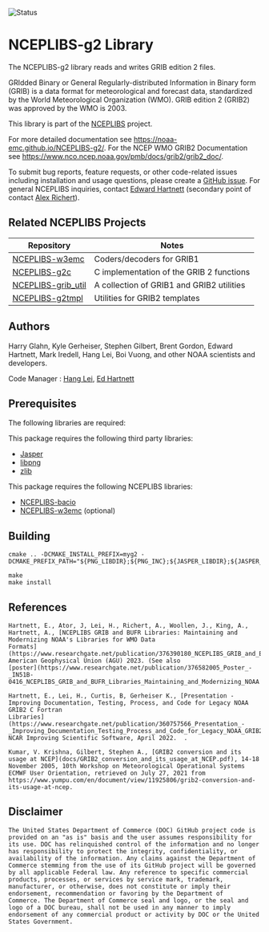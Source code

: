 ![Status](https://github.com/NOAA-EMC/NCEPLIBS-g2/workflows/developer/badge.svg)

# NCEPLIBS-g2 Library

The NCEPLIBS-g2 library reads and writes GRIB edition 2 files.

GRIdded Binary or General Regularly-distributed Information in Binary
form (GRIB) is a data format for meteorological and forecast data,
standardized by the World Meteorological Organization (WMO). GRIB
edition 2 (GRIB2) was approved by the WMO is 2003.

This library is part of the
[NCEPLIBS](https://github.com/NOAA-EMC/NCEPLIBS) project.

For more detailed documentation see
https://noaa-emc.github.io/NCEPLIBS-g2/. For the NCEP WMO GRIB2
Documentation see
https://www.nco.ncep.noaa.gov/pmb/docs/grib2/grib2_doc/. 

To submit bug reports, feature requests, or other code-related issues
including installation and usage questions, please create a [GitHub
issue](https://github.com/NOAA-EMC/NCEPLIBS-g2/issues). For general
NCEPLIBS inquiries, contact [Edward
Hartnett](mailto:edward.hartnett@noaa.gov) (secondary point of contact
[Alex Richert](mailto:alexander.richert@noaa.gov)).

## Related NCEPLIBS Projects

Repository | Notes
-----------|------
[NCEPLIBS-w3emc](https://github.com/NOAA-EMC/NCEPLIBS-w3emc) | Coders/decoders for GRIB1
[NCEPLIBS-g2c](https://github.com/NOAA-EMC/NCEPLIBS-g2c) | C implementation of the GRIB 2 functions
[NCEPLIBS-grib_util](https://github.com/NOAA-EMC/NCEPLIBS-grib_util) | A collection of GRIB1 and GRIB2 utilities
[NCEPLIBS-g2tmpl](https://github.com/NOAA-EMC/NCEPLIBS-g2tmpl) | Utilities for GRIB2 templates

## Authors

Harry Glahn, Kyle Gerheiser, Stephen Gilbert, Brent Gordon, Edward
Hartnett, Mark Iredell, Hang Lei, Boi Vuong, and other NOAA scientists
and developers.

Code Manager : [Hang Lei](mailto:hang.lei@noaa.gov), [Ed
Hartnett](mailto:edward.hartnett@noaa.gov)

## Prerequisites

The following libraries are required:

This package requires the following third party libraries:
- [Jasper](http://www.ece.uvic.ca/~mdadams/jasper/)
- [libpng](http://www.libpng.org/pub/png/libpng.html)
- [zlib](http://www.zlib.net/)

This package requires the following NCEPLIBS libraries:
- [NCEPLIBS-bacio](https://github.com/NOAA-EMC/NCEPLIBS-bacio)
- [NCEPLIBS-w3emc](https://github.com/NOAA-EMC/NCEPLIBS-w3emc) (optional)

## Building

```
cmake .. -DCMAKE_INSTALL_PREFIX=myg2 -DCMAKE_PREFIX_PATH="${PNG_LIBDIR};${PNG_INC};${JASPER_LIBDIR};${JASPER_INC}"

make
make install

```

## References

```
Hartnett, E., Ator, J, Lei, H., Richert, A., Woollen, J., King, A.,
Hartnett, A., [NCEPLIBS GRIB and BUFR Libraries: Maintaining and
Modernizing NOAA's Libraries for WMO Data
Formats](https://www.researchgate.net/publication/376390180_NCEPLIBS_GRIB_and_BUFR_Libraries_Maintaining_and_Modernizing_NOAA's_Libraries_for_WMO_Data_Formats),
American Geophysical Union (AGU) 2023. (See also
[poster](https://www.researchgate.net/publication/376582005_Poster_-_IN51B-0416_NCEPLIBS_GRIB_and_BUFR_Libraries_Maintaining_and_Modernizing_NOAA's_Libraries_for_WMO_Data_Formats)).

Hartnett, E., Lei, H., Curtis, B, Gerheiser K., [Presentation -
Improving Documentation, Testing, Process, and Code for Legacy NOAA
GRIB2 C Fortran
Libraries](https://www.researchgate.net/publication/360757566_Presentation_-_Improving_Documentation_Testing_Process_and_Code_for_Legacy_NOAA_GRIB2_C_Fortran_Libraries),
NCAR Improving Scientific Software, April 2022.  .

Kumar, V. Krishna, Gilbert, Stephen A., [GRIB2 conversion and its
usage at NCEP](docs/GRIB2_conversion_and_its_usage_at_NCEP.pdf), 14-18
November 2005, 10th Workshop on Meteorological Operational Systems
ECMWF User Orientation, retrieved on July 27, 2021 from
https://www.yumpu.com/en/document/view/11925806/grib2-conversion-and-its-usage-at-ncep.

```
## Disclaimer

```
The United States Department of Commerce (DOC) GitHub project code is
provided on an "as is" basis and the user assumes responsibility for
its use. DOC has relinquished control of the information and no longer
has responsibility to protect the integrity, confidentiality, or
availability of the information. Any claims against the Department of
Commerce stemming from the use of its GitHub project will be governed
by all applicable Federal law. Any reference to specific commercial
products, processes, or services by service mark, trademark,
manufacturer, or otherwise, does not constitute or imply their
endorsement, recommendation or favoring by the Department of
Commerce. The Department of Commerce seal and logo, or the seal and
logo of a DOC bureau, shall not be used in any manner to imply
endorsement of any commercial product or activity by DOC or the United
States Government.

